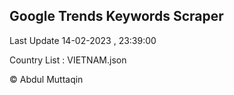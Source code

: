 

## Google Trends Keywords Scraper 
 
Last Update 14-02-2023 , 23:39:00

Country List :
VIETNAM.json



© Abdul Muttaqin 
